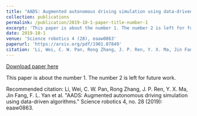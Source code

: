 ```yaml
---
title: "AADS: Augmented autonomous driving simulation using data-driven algorithms"
collection: publications
permalink: /publication/2019-10-1-paper-title-number-1
excerpt: 'This paper is about the number 1. The number 2 is left for future work.'
date: 2019-10-1
venue: 'Science robotics 4 (28), eaaw0863'
paperurl: 'https://arxiv.org/pdf/1901.07849'
citation: 'Li, Wei, C. W. Pan, Rong Zhang, J. P. Ren, Y. X. Ma, Jin Fang, F. L. Yan et al. &quot;AADS: Augmented autonomous driving simulation using data-driven algorithms.&quot; Science robotics 4, no. 28 (2019): eaaw0863.'
---
```


<a href='https://arxiv.org/pdf/1901.07849'>Download paper here</a>

This paper is about the number 1. The number 2 is left for future work.

Recommended citation: Li, Wei, C. W. Pan, Rong Zhang, J. P. Ren, Y. X. Ma, Jin Fang, F. L. Yan et al. "AADS: Augmented autonomous driving simulation using data-driven algorithms." Science robotics 4, no. 28 (2019): eaaw0863.